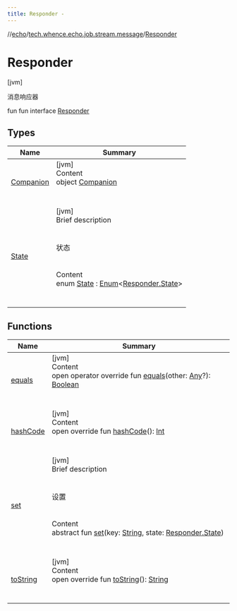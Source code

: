 ```yaml
---
title: Responder -
---
```

//[echo](../../index.md)/[tech.whence.echo.job.stream.message](../index.md)/[Responder](index.md)



# Responder  
 [jvm] 

消息响应器

fun fun interface [Responder](index.md)   


## Types  
  
|  Name|  Summary| 
|---|---|
| [Companion](-companion/index.md)| [jvm]  <br>Content  <br>object [Companion](-companion/index.md)  <br><br><br>
| [State](-state/index.md)| [jvm]  <br>Brief description  <br><br><br>状态<br><br>  <br>Content  <br>enum [State](-state/index.md) : [Enum](https://kotlinlang.org/api/latest/jvm/stdlib/kotlin/-enum/index.html)<[Responder.State](-state/index.md)>   <br><br><br>


## Functions  
  
|  Name|  Summary| 
|---|---|
| [equals](../../tech.whence.echo.webclient.response.exception/-response-unrecognized-exception/index.md#kotlin/Any/equals/#kotlin.Any?/PointingToDeclaration/)| [jvm]  <br>Content  <br>open operator override fun [equals](../../tech.whence.echo.webclient.response.exception/-response-unrecognized-exception/index.md#kotlin/Any/equals/#kotlin.Any?/PointingToDeclaration/)(other: [Any](https://kotlinlang.org/api/latest/jvm/stdlib/kotlin/-any/index.html)?): [Boolean](https://kotlinlang.org/api/latest/jvm/stdlib/kotlin/-boolean/index.html)  <br><br><br>
| [hashCode](../../tech.whence.echo.webclient.response.exception/-response-unrecognized-exception/index.md#kotlin/Any/hashCode/#/PointingToDeclaration/)| [jvm]  <br>Content  <br>open override fun [hashCode](../../tech.whence.echo.webclient.response.exception/-response-unrecognized-exception/index.md#kotlin/Any/hashCode/#/PointingToDeclaration/)(): [Int](https://kotlinlang.org/api/latest/jvm/stdlib/kotlin/-int/index.html)  <br><br><br>
| [set](set.md)| [jvm]  <br>Brief description  <br><br><br>设置<br><br>  <br>Content  <br>abstract fun [set](set.md)(key: [String](https://kotlinlang.org/api/latest/jvm/stdlib/kotlin/-string/index.html), state: [Responder.State](-state/index.md))  <br><br><br>
| [toString](../../tech.whence.echo.webclient.response.exception/-response-unrecognized-exception/index.md#kotlin/Any/toString/#/PointingToDeclaration/)| [jvm]  <br>Content  <br>open override fun [toString](../../tech.whence.echo.webclient.response.exception/-response-unrecognized-exception/index.md#kotlin/Any/toString/#/PointingToDeclaration/)(): [String](https://kotlinlang.org/api/latest/jvm/stdlib/kotlin/-string/index.html)  <br><br><br>

